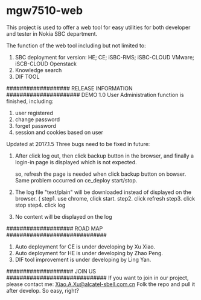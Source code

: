 # mgw7510-web
This project is used to offer a web tool for easy utilities for both developer and tester in Nokia SBC department. 

The function of the web tool including but not limited to:

1. SBC deployment for version: HE; CE; iSBC-RMS; iSBC-CLOUD VMware; iSCB-CLOUD Openstack
2. Knowledge search
3. DIF TOOL


###################   RELEASE INFORMATION ######################
DEMO 1.0
User Administration function is finished, including:
   1. user registered
   2. change password
   3. forget password
   4. session and cookies based on user

Updated at 2017.1.5
Three bugs need to be fixed in future:
1. After click log out, then click backup button in the browser, 
   and finally a login-in page is displayed which is not expected.

   so, refresh the page is needed when click backup button on bowser.
   Same problem occurred on ce_deploy start/stop.

2. The log file "text/plain"  will be downloaded instead of displayed 
   on the browser. ( step1. use chrome, click start. 
                     step2. click refresh
                     step3. click stop
                     step4. click log

3. No content will be displayed on the log




####################   ROAD MAP  ##############################
1. Auto deployment for CE is under developing by Xu Xiao.
2. Auto deployment for HE is under developing by Zhao Peng.
3. DIF tool improvement is under developing by Ling Yan.

#################### JOIN US ##############################
If you want to join in our project, please contact me: 
      Xiao.A.Xu@alcatel-sbell.com.cn
Folk the repo and pull it after develop. So easy, right?


